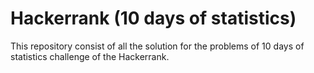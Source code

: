# Hackerrank (10 days of statistics)
 
 This repository consist of all the solution for the problems of 10 days of statistics challenge of the Hackerrank.
 
